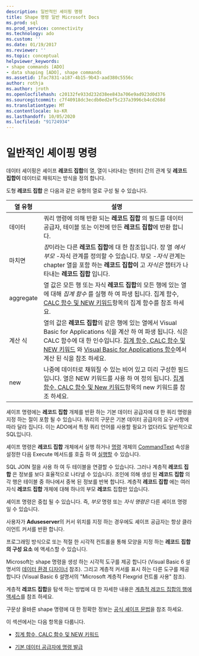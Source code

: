 ```yaml
---
description: 일반적인 셰이핑 명령
title: Shape 명령 일반 Microsoft Docs
ms.prod: sql
ms.prod_service: connectivity
ms.technology: ado
ms.custom: ''
ms.date: 01/19/2017
ms.reviewer: ''
ms.topic: conceptual
helpviewer_keywords:
- shape commands [ADO]
- data shaping [ADO], shape commands
ms.assetid: 1fac7831-a187-4b15-9b43-aad380c5556c
author: rothja
ms.author: jroth
ms.openlocfilehash: c20132fe933d232d38ee843a706e9ad923d0d376
ms.sourcegitcommit: c7f40918dc3ecdb0ed2ef5c237a3996cb4cd268d
ms.translationtype: MT
ms.contentlocale: ko-KR
ms.lasthandoff: 10/05/2020
ms.locfileid: "91724934"
---
```

# <a name="shape-commands-in-general"></a>일반적인 셰이핑 명령
데이터 셰이핑은 셰이프 **레코드 집합**의 열, 열이 나타내는 엔터티 간의 관계 및 **레코드 집합이** 데이터로 채워지는 방식을 정의 합니다.  
  
 도형 **레코드 집합** 은 다음과 같은 유형의 열로 구성 될 수 있습니다.  
  
|열 유형|설명|  
|-----------------|-----------------|  
|데이터|쿼리 명령에 의해 반환 되는 **레코드 집합** 의 필드를 데이터 공급자, 테이블 또는 이전에 만든 **레코드 집합**에 반환 합니다.|  
|마치면|*장*이라는 다른 **레코드 집합**에 대 한 참조입니다. 장 열 *에서 부모* -자식 관계를 정의할 수 있습니다. 부모 *-자식* 관계는 chapter 열을 포함 하는 **레코드 집합이** 고 *자식은* 챕터가 나타내는 **레코드 집합** 입니다.|  
|aggregate|열 값은 모든 행 또는 자식 **레코드 집합**의 모든 행에 있는 열에 대해 *집계 함수* 를 실행 하 여 파생 됩니다. 집계 함수, [CALC 함수 및 NEW 키워드](../../../ado/guide/data/aggregate-functions-the-calc-function-and-the-new-keyword.md)항목의 집계 함수를 참조 하세요.|  
|계산 식|열의 값은 **레코드 집합**의 같은 행에 있는 열에서 Visual Basic for Applications 식을 계산 하 여 파생 됩니다. 식은 CALC 함수에 대 한 인수입니다. [집계 함수, CALC 함수 및 NEW 키워드](../../../ado/guide/data/aggregate-functions-the-calc-function-and-the-new-keyword.md) 와 [Visual Basic for Applications 함수](../../../ado/guide/data/visual-basic-for-applications-functions.md)에서 계산 된 식을 참조 하세요.|  
|new|나중에 데이터로 채워질 수 있는 비어 있고 미리 구성한 필드입니다. 열은 NEW 키워드를 사용 하 여 정의 됩니다. [집계 함수, CALC 함수 및 New 키워드](../../../ado/guide/data/aggregate-functions-the-calc-function-and-the-new-keyword.md)항목의 new 키워드를 참조 하세요.|  
  
 셰이프 명령에는 **레코드 집합** 개체를 반환 하는 기본 데이터 공급자에 대 한 쿼리 명령을 지정 하는 절이 포함 될 수 있습니다. 쿼리의 구문은 기본 데이터 공급자의 요구 사항에 따라 달라 집니다. 이는 ADO에서 특정 쿼리 언어를 사용할 필요가 없더라도 일반적으로 SQL입니다.  
  
 셰이프 명령은 **레코드 집합** 개체에서 실행 하거나 [명령](../../../ado/reference/ado-api/command-object-ado.md) 개체의 [CommandText](../../../ado/reference/ado-api/commandtext-property-ado.md) 속성을 설정한 다음 Execute 메서드를 호출 하 여 [실행할](../../../ado/reference/ado-api/execute-method-ado-command.md) 수 있습니다.  
  
 SQL JOIN 절을 사용 하 여 두 테이블을 연결할 수 있습니다. 그러나 계층적 **레코드 집합** 은 정보를 보다 효율적으로 나타낼 수 있습니다. 조인에 의해 생성 된 **레코드 집합** 의 각 행은 테이블 중 하나에서 중복 된 정보를 반복 합니다. 계층적 **레코드 집합** 에는 여러 자식 **레코드 집합** 개체에 대해 하나의 부모 **레코드** 집합만 있습니다.  
  
 셰이프 명령은 중첩 될 수 있습니다. 즉, *부모* 명령 또는 *자식 명령은* 다른 셰이프 명령 일 수 있습니다.  
  
 사용자가 **Aduseserver**의 커서 위치를 지정 하는 경우에도 셰이프 공급자는 항상 클라이언트 커서를 반환 합니다.  
  
 프로그래밍 방식으로 또는 적절 한 시각적 컨트롤을 통해 모양을 지정 하는 **레코드** **집합의 구성 요소** 에 액세스할 수 있습니다.  
  
 Microsoft는 shape 명령을 생성 하는 시각적 도구를 제공 합니다 (Visual Basic 6 설명서의 [데이터 환경 디자이너](/previous-versions/visualstudio/aa445793(v=vs.60)) 참조). 그리고 계층적 커서를 표시 하는 다른 도구를 제공 합니다 (Visual Basic 6 설명서의 "Microsoft 계층적 Flexgrid 컨트롤 사용" 참조).  
  
 계층적 **레코드 집합**을 탐색 하는 방법에 대 한 자세한 내용은 [계층적 레코드 집합의 행에 액세스](../../../ado/guide/data/accessing-rows-in-a-hierarchical-recordset.md)를 참조 하세요.  
  
 구문상 올바른 shape 명령에 대 한 정확한 정보는 [공식 셰이프 문법](../../../ado/guide/data/formal-shape-grammar.md)을 참조 하세요.  
  
 이 섹션에서는 다음 항목을 다룹니다.  
  
-   [집계 함수, CALC 함수 및 NEW 키워드](../../../ado/guide/data/aggregate-functions-the-calc-function-and-the-new-keyword.md)  
  
-   [기본 데이터 공급자에 명령 발급](../../../ado/guide/data/issuing-commands-to-the-underlying-data-provider.md)